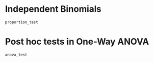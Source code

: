 # Independent Binomials

```@docs
proportion_test
```

# Post hoc tests in One-Way ANOVA
```@docs
anova_test
```
